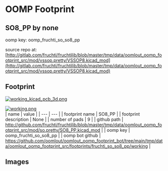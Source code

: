 # OOMP Footprint  
## SO8_PP  by none  
  
oomp key: oomp_fruchti_so_so8_pp  
  
source repo at: [http://gitlab.com/fruchti/fruchtilib/blob/master/tmp/data/oomlout_oomp_footprint_src/mod/vssop.pretty/VSSOP8.kicad_mod](http://gitlab.com/fruchti/fruchtilib/blob/master/tmp/data/oomlout_oomp_footprint_src/mod/vssop.pretty/VSSOP8.kicad_mod)  
## Footprint  
  
[![working_kicad_pcb_3d.png](working_kicad_pcb_3d_600.png)](working_kicad_pcb_3d.png)  
  
[![working.png](working_600.png)](working.png)  
| name | value | 
| --- | --- | 
| footprint name | SO8_PP | 
| footprint description | None | 
| number of pads | 9 | 
| github path | http://github.com/fruchti/fruchtilib/blob/master/tmp/data/oomlout_oomp_footprint_src/mod/so.pretty/SO8_PP.kicad_mod | 
| oomp key | oomp_fruchti_so_so8_pp | 
| oomp bot github | https://github.com/oomlout/oomlout_oomp_footprint_bot/tree/main/tmp/data/oomlout_oomp_footprint_src/footprints/fruchti_so_so8_pp/working | 
## Images  
